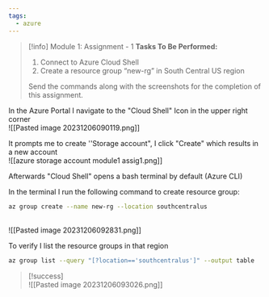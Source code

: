```yaml
---
tags:
  - azure
---
```

> [!info] Module 1: Assignment - 1
> **Tasks To Be Performed:** 
> 1. Connect to Azure Cloud Shell 
> 2. Create a resource group “new-rg” in South Central US region 
> 
> Send the commands along with the screenshots for the completion of this assignment. 


In the Azure Portal I navigate to the "Cloud Shell"  Icon in the upper right corner
<br>![[Pasted image 20231206090119.png]]

It prompts me to create ''Storage account", I click "Create" which results in a new account
<br>![[azure storage account module1 assig1.png]]


Afterwards "Cloud Shell" opens a bash terminal by default (Azure CLI)

In the terminal I run the following command to create resource group:
```bash
az group create --name new-rg --location southcentralus
```
<br>![[Pasted image 20231206092831.png]]

To verify I list the resource groups in that region
```bash
az group list --query "[?location=='southcentralus']" --output table
```

> [!success]
> <br>![[Pasted image 20231206093026.png]]




